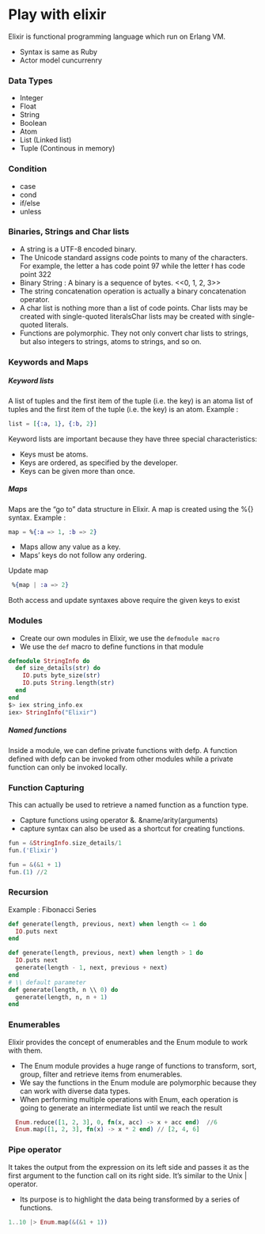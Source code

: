 # Play with elixir
Elixir is functional programming language which run on Erlang VM.
- Syntax is same as Ruby
- Actor model cuncurrenry

### Data Types
- Integer
- Float
- String
- Boolean
- Atom
- List (Linked list)
- Tuple (Continous in memory)

### Condition
- case
- cond
- if/else
- unless

### Binaries, Strings and Char lists
- A string is a UTF-8 encoded binary.
- The Unicode standard assigns code points to many of the characters. For example, the letter a has code point 97 while the letter ł has code point 322
- Binary String : A binary is a sequence of bytes. <<0, 1, 2, 3>>
- The string concatenation operation is actually a binary concatenation operator.
- A char list is nothing more than a list of code points. Char lists may be created with single-quoted literalsChar lists may be created with single-quoted literals.
- Functions are polymorphic. They not only convert char lists to strings, but also integers to strings, atoms to strings, and so on.

### Keywords and Maps
##### Keyword lists
A list of tuples and the first item of the tuple (i.e. the key) is an atoma list of tuples and the first item of the tuple (i.e. the key) is an atom.
Example :
```elixir
list = [{:a, 1}, {:b, 2}]
```
Keyword lists are important because they have three special characteristics:

- Keys must be atoms.
- Keys are ordered, as specified by the developer.
- Keys can be given more than once.

##### Maps
Maps are the “go to” data structure in Elixir. A map is created using the %{} syntax.
Example :
```elixir
map = %{:a => 1, :b => 2}
```
- Maps allow any value as a key.
- Maps’ keys do not follow any ordering.

Update map
```elixir
 %{map | :a => 2}
```
Both access and update syntaxes above require the given keys to exist

### Modules
- Create our own modules in Elixir, we use the ``` defmodule macro ```
- We use the ``` def ``` macro to define functions in that module

```elixir
defmodule StringInfo do
  def size_details(str) do
    IO.puts byte_size(str)
    IO.puts String.length(str)
  end
end
$> iex string_info.ex
iex> StringInfo("Elixir")
```

##### Named functions
Inside a module, we can define private functions with defp. A function defined with defp can be invoked from other modules while a private function can only be invoked locally.

### Function Capturing
This can actually be used to retrieve a named function as a function type.
- Capture functions using operator &.  &name/arity(arguments)
- capture syntax can also be used as a shortcut for creating functions.

```elixir
fun = &StringInfo.size_details/1
fun.('Elixir')
```

```elixir
fun = &(&1 + 1)
fun.(1) //2
```

### Recursion
Example : Fibonacci Series
```elixir
def generate(length, previous, next) when length <= 1 do
  IO.puts next
end

def generate(length, previous, next) when length > 1 do
  IO.puts next
  generate(length - 1, next, previous + next)
end
# \\ default parameter
def generate(length, n \\ 0) do
  generate(length, n, n + 1)
end
```

### Enumerables
Elixir provides the concept of enumerables and the Enum module to work with them.
- The Enum module provides a huge range of functions to transform, sort, group, filter and retrieve items from enumerables.
- We say the functions in the Enum module are polymorphic because they can work with diverse data types.
- When performing multiple operations with Enum, each operation is going to generate an intermediate list until we reach the result

```elixir
  Enum.reduce([1, 2, 3], 0, fn(x, acc) -> x + acc end)  //6
  Enum.map([1, 2, 3], fn(x) -> x * 2 end) // [2, 4, 6]
```

### Pipe operator
It takes the output from the expression on its left side and passes it as the first argument to the function call on its right side. It’s similar to the Unix | operator.
- Its purpose is to highlight the data being transformed by a series of functions.

```elixir
1..10 |> Enum.map(&(&1 + 1))
```
